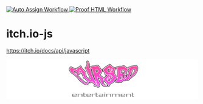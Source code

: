 <a href="https://github.com/CursedPrograms/itch.io-js/actions/workflows/auto-assign.yml">
    <img class="workflow-badge workflow-success" src="https://github.com/CursedPrograms/itch.io-js/actions/workflows/auto-assign.yml/badge.svg" alt="Auto Assign Workflow">
</a>

<a href="https://github.com/CursedPrograms/itch.io-js/actions/workflows/proof-html.yml">
    <img class="workflow-badge workflow-success" src="https://github.com/CursedPrograms/itch.io-js/actions/workflows/proof-html.yml/badge.svg" alt="Proof HTML Workflow">
</a>

# itch.io-js

https://itch.io/docs/api/javascript

<a href="https://cursed-entertainment.itch.io/" target="_blank">
    <img src="https://github.com/CursedPrograms/cursedentertainment/raw/main/images/logos/logo-wide-grey.png"
        alt="CursedEntertainment Logo">
</a>
